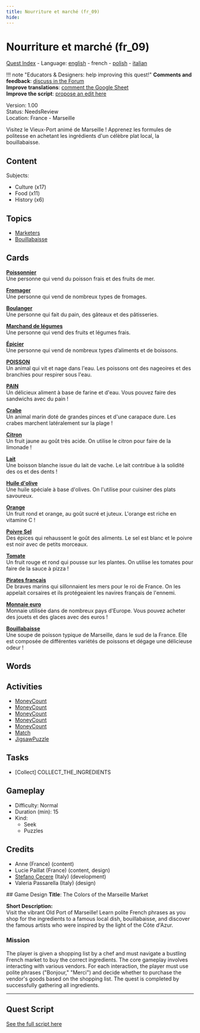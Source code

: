 ```yaml
---
title: Nourriture et marché (fr_09)
hide:
---
```


# Nourriture et marché (fr_09)
[Quest Index](./index.fr.md) - Language: [english](./fr_09.md) - french - [polish](./fr_09.pl.md) - [italian](./fr_09.it.md)

!!! note "Educators & Designers: help improving this quest!"
    **Comments and feedback**: [discuss in the Forum](https://vgwb.discourse.group/t/fr-09-the-colors-of-the-marseille-market/28/1)  
    **Improve translations**: [comment the Google Sheet](https://docs.google.com/spreadsheets/d/1FPFOy8CHor5ArSg57xMuPAG7WM27-ecDOiU-OmtHgjw/edit?gid=1243903291#gid=1243903291)  
    **Improve the script**: [propose an edit here](https://github.com/vgwb/Antura/blob/main/Assets/_discover/_quests/FR_09%20Food%20&%20Market/FR_09%20Food%20&%20Market%20-%20Yarn%20Script.yarn)  

Version: 1.00  
Status: NeedsReview  
Location: France - Marseille

Visitez le Vieux-Port animé de Marseille ! Apprenez les formules de politesse en achetant les ingrédients d'un célèbre plat local, la bouillabaisse.

## Content
Subjects: 

  - Culture (x17)
  - Food (x11)
  - History (x6)

## Topics
- [Marketers](../topics/index.md#marketers)
- [Bouillabaisse](../topics/index.md#bouillabaisse)


## Cards
**[Poissonnier](../cards/index.md#person_fishmonger)**  
Une personne qui vend du poisson frais et des fruits de mer.  

**[Fromager](../cards/index.md#person_cheesemonger)**  
Une personne qui vend de nombreux types de fromages.  

**[Boulanger](../cards/index.md#person_baker)**  
Une personne qui fait du pain, des gâteaux et des pâtisseries.  

**[Marchand de légumes](../cards/index.md#person_greengrocer)**  
Une personne qui vend des fruits et légumes frais.  

**[Épicier](../cards/index.md#person_grocer)**  
Une personne qui vend de nombreux types d’aliments et de boissons.  

**[POISSON](../cards/index.md#food_fish)**  
Un animal qui vit et nage dans l'eau. Les poissons ont des nageoires et des branchies pour respirer sous l'eau.  

**[PAIN](../cards/index.md#food_bread)**  
Un délicieux aliment à base de farine et d'eau. Vous pouvez faire des sandwichs avec du pain !  

**[Crabe](../cards/index.md#food_crab)**  
Un animal marin doté de grandes pinces et d'une carapace dure. Les crabes marchent latéralement sur la plage !  

**[Citron](../cards/index.md#food_lemon)**  
Un fruit jaune au goût très acide. On utilise le citron pour faire de la limonade !  

**[Lait](../cards/index.md#food_milk)**  
Une boisson blanche issue du lait de vache. Le lait contribue à la solidité des os et des dents !  

**[Huile d'olive](../cards/index.md#food_olive_oil)**  
Une huile spéciale à base d'olives. On l'utilise pour cuisiner des plats savoureux.  

**[Orange](../cards/index.md#food_orange)**  
Un fruit rond et orange, au goût sucré et juteux. L'orange est riche en vitamine C !  

**[Poivre Sel](../cards/index.md#food_pepper_salt)**  
Des épices qui rehaussent le goût des aliments. Le sel est blanc et le poivre est noir avec de petits morceaux.  

**[Tomate](../cards/index.md#food_tomato)**  
Un fruit rouge et rond qui pousse sur les plantes. On utilise les tomates pour faire de la sauce à pizza !  

**[Pirates français](../cards/index.md#pirates)**  
De braves marins qui sillonnaient les mers pour le roi de France. On les appelait corsaires et ils protégeaient les navires français de l'ennemi.  

**[Monnaie euro](../cards/index.md#currency_euro)**  
Monnaie utilisée dans de nombreux pays d'Europe. Vous pouvez acheter des jouets et des glaces avec des euros !  

**[Bouillabaisse](../cards/index.md#bouillabaisse)**  
Une soupe de poisson typique de Marseille, dans le sud de la France. Elle est composée de différentes variétés de poissons et dégage une délicieuse odeur !  

## Words
## Activities
- [MoneyCount](../activities/index.md#MoneyCount)
- [MoneyCount](../activities/index.md#MoneyCount)
- [MoneyCount](../activities/index.md#MoneyCount)
- [MoneyCount](../activities/index.md#MoneyCount)
- [MoneyCount](../activities/index.md#MoneyCount)
- [Match](../activities/index.md#Match)
- [JigsawPuzzle](../activities/index.md#JigsawPuzzle)

## Tasks
- [Collect] COLLECT_THE_INGREDIENTS
## Gameplay
- Difficulty: Normal
- Duration (min): 15
- Kind:
  - Seek
  - Puzzles
## Credits
- Anne (France) (content)
- Lucie Paillat (France) (content, design)
- [Stefano Cecere](https://stefanocecere.com) (Italy) (development)
- Valeria Passarella (Italy) (design)

## Game Design
**Title**: The Colors of the Marseille Market

**Short Description:**  
Visit the vibrant Old Port of Marseille! Learn polite French phrases as you shop for the ingredients to a famous local dish, bouillabaisse, and discover the famous artists who were inspired by the light of the Côte d'Azur.

### Mission
The player is given a shopping list by a chef and must navigate a bustling French market to buy the correct ingredients. The core gameplay involves interacting with various vendors. For each interaction, the player must use polite phrases ("Bonjour," "Merci") and decide whether to purchase the vendor's goods based on the shopping list. The quest is completed by successfully gathering all ingredients.


---

## Quest Script

[See the full script here](./fr_09-script.fr.md)
